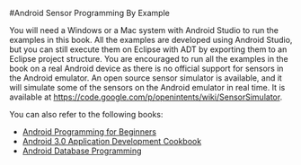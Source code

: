 #Android Sensor Programming By Example

You will need a Windows or a Mac system with Android Studio to run the examples in this book. All the examples are developed using Android Studio, but you can still execute them on Eclipse with ADT by exporting them to an Eclipse project structure. You are encouraged to run all the examples in the book on a real Android device as there is no official support for sensors in the Android emulator. An open source sensor simulator is available, and it will simulate some of the sensors on the Android emulator in real time. It is available at https://code.google.com/p/openintents/wiki/SensorSimulator.

You can also refer to the following books:

* [Android Programming for Beginners](https://www.packtpub.com/application-development/android-programming-beginners?utm_source=github&utm_medium=related&utm_campaign=9781785883262)
* [Android 3.0 Application Development Cookbook](https://www.packtpub.com/application-development/android-30-application-development-cookbook?utm_source=github&utm_medium=related&utm_campaign=9781849512947)
* [Android Database Programming](https://www.packtpub.com/application-development/android-database-programming?utm_source=github&utm_medium=related&utm_campaign=9781849518123)
